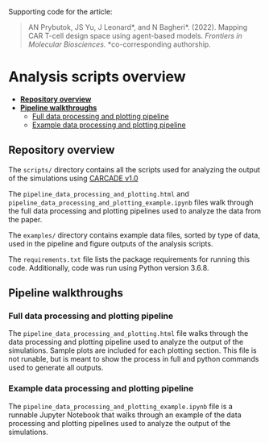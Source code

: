 Supporting code for the article:

> AN Prybutok, JS Yu, J Leonard\*, and N Bagheri\*. (2022). Mapping CAR T-cell design space using agent-based models. *Frontiers in Molecular Biosciences.* \*co-corresponding authorship.

# Analysis scripts overview

- **[Repository overview](#repository-overview)**
- **[Pipeline walkthroughs](#pipeline-walkthroughs)**
  - [Full data processing and plotting pipeline](#full-data-processing-and-plotting-pipeline)
  - [Example data processing and plotting pipeline](#full-data-processing-and-plotting-pipeline)

## Repository overview

The `scripts/` directory contains all the scripts used for analyzing the output of the simulations using [CARCADE v1.0](#https://github.com/bagherilab/CARCADE)

The `pipeline_data_processing_and_plotting.html` and  `pipeline_data_processing_and_plotting_example.ipynb` files walk through the full data processing and plotting pipelines used to analyze the data from the paper.

The `examples/` directory contains example data files, sorted by type of data, used in the pipeline and figure outputs of the analysis scripts.

The `requirements.txt` file lists the package requirements for running this code. Additionally, code was run using Python version 3.6.8.

## Pipeline walkthroughs

### Full data processing and plotting pipeline

The `pipeline_data_processing_and_plotting.html` file walks through the data processing and plotting pipeline used to analyze the output of the simulations. Sample plots are included for each plotting section. This file is not runable, but is meant to show the process in full and python commands used to generate all outputs.

### Example data processing and plotting pipeline

The `pipeline_data_processing_and_plotting_example.ipynb` file is a runnable Jupyter Notebook that walks through an example of the data processing and plotting pipelines used to analyze the output of the simulations.

